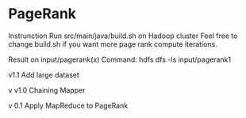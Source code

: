 # PageRank
Instrunction
Run src/main/java/build.sh on Hadoop cluster
Feel free to change build.sh if you want more page rank compute iterations.

Result on input/pagerank(x)
Command: hdfs dfs -ls input/pagerank1

v1.1
Add large dataset

v v1.0
Chaining Mapper

v 0.1
Apply MapReduce to PageRank
